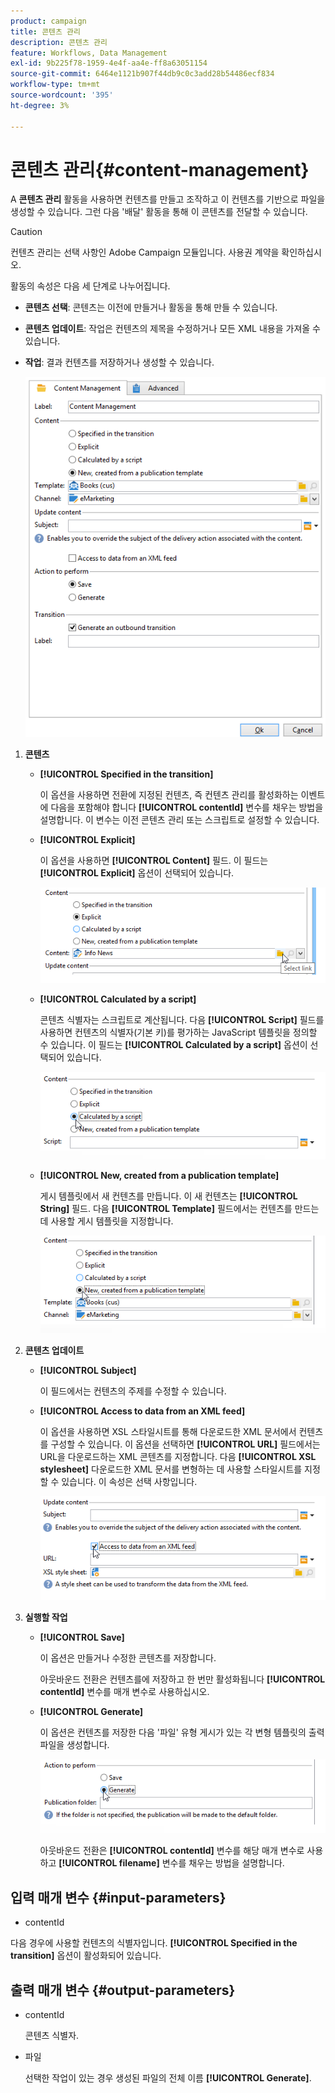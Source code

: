 ```yaml
---
product: campaign
title: 콘텐츠 관리
description: 콘텐츠 관리
feature: Workflows, Data Management
exl-id: 9b225f78-1959-4e4f-aa4e-ff8a63051154
source-git-commit: 6464e1121b907f44db9c0c3add28b54486ecf834
workflow-type: tm+mt
source-wordcount: '395'
ht-degree: 3%

---
```


# 콘텐츠 관리{#content-management}

A **콘텐츠 관리** 활동을 사용하면 컨텐츠를 만들고 조작하고 이 컨텐츠를 기반으로 파일을 생성할 수 있습니다. 그런 다음 &#39;배달&#39; 활동을 통해 이 콘텐츠를 전달할 수 있습니다.

>[!CAUTION]
>
>컨텐츠 관리는 선택 사항인 Adobe Campaign 모듈입니다. 사용권 계약을 확인하십시오.

활동의 속성은 다음 세 단계로 나누어집니다.

* **콘텐츠 선택**: 콘텐츠는 이전에 만들거나 활동을 통해 만들 수 있습니다.
* **콘텐츠 업데이트**: 작업은 컨텐츠의 제목을 수정하거나 모든 XML 내용을 가져올 수 있습니다.
* **작업**: 결과 컨텐츠를 저장하거나 생성할 수 있습니다.

   ![](assets/content_mgmt_edit.png)

1. **콘텐츠**

   * **[!UICONTROL Specified in the transition]**

      이 옵션을 사용하면 전환에 지정된 컨텐츠, 즉 컨텐츠 관리를 활성화하는 이벤트에 다음을 포함해야 합니다 **[!UICONTROL contentId]** 변수를 채우는 방법을 설명합니다. 이 변수는 이전 콘텐츠 관리 또는 스크립트로 설정할 수 있습니다.

   * **[!UICONTROL Explicit]**

      이 옵션을 사용하면 **[!UICONTROL Content]** 필드. 이 필드는 **[!UICONTROL Explicit]** 옵션이 선택되어 있습니다.

      ![](assets/content_mgmt_explicit.png)

   * **[!UICONTROL Calculated by a script]**

      콘텐츠 식별자는 스크립트로 계산됩니다. 다음 **[!UICONTROL Script]** 필드를 사용하면 컨텐츠의 식별자(기본 키)를 평가하는 JavaScript 템플릿을 정의할 수 있습니다. 이 필드는 **[!UICONTROL Calculated by a script]** 옵션이 선택되어 있습니다.

      ![](assets/content_mgmt_script.png)

   * **[!UICONTROL New, created from a publication template]**

      게시 템플릿에서 새 컨텐츠를 만듭니다. 이 새 컨텐츠는 **[!UICONTROL String]** 필드. 다음 **[!UICONTROL Template]** 필드에서는 컨텐츠를 만드는 데 사용할 게시 템플릿을 지정합니다.

      ![](assets/content_mgmt_new.png)

1. **콘텐츠 업데이트**

   * **[!UICONTROL Subject]**

      이 필드에서는 컨텐츠의 주제를 수정할 수 있습니다.

   * **[!UICONTROL Access to data from an XML feed]**

      이 옵션을 사용하면 XSL 스타일시트를 통해 다운로드한 XML 문서에서 컨텐츠를 구성할 수 있습니다. 이 옵션을 선택하면 **[!UICONTROL URL]** 필드에서는 URL을 다운로드하는 XML 콘텐츠를 지정합니다. 다음 **[!UICONTROL XSL stylesheet]** 다운로드한 XML 문서를 변형하는 데 사용할 스타일시트를 지정할 수 있습니다. 이 속성은 선택 사항입니다.

      ![](assets/content_mgmt_xmlcontent.png)

1. **실행할 작업**

   * **[!UICONTROL Save]**

      이 옵션은 만들거나 수정한 콘텐츠를 저장합니다.

      아웃바운드 전환은 컨텐츠를에 저장하고 한 번만 활성화됩니다 **[!UICONTROL contentId]** 변수를 매개 변수로 사용하십시오.

   * **[!UICONTROL Generate]**

      이 옵션은 컨텐츠를 저장한 다음 &#39;파일&#39; 유형 게시가 있는 각 변형 템플릿의 출력 파일을 생성합니다.

      ![](assets/content_mgmt_generate.png)

      아웃바운드 전환은 **[!UICONTROL contentId]** 변수를 해당 매개 변수로 사용하고 **[!UICONTROL filename]** 변수를 채우는 방법을 설명합니다.

## 입력 매개 변수 {#input-parameters}

* contentId

다음 경우에 사용할 컨텐츠의 식별자입니다. **[!UICONTROL Specified in the transition]** 옵션이 활성화되어 있습니다.

## 출력 매개 변수 {#output-parameters}

* contentId

   콘텐츠 식별자.

* 파일

   선택한 작업이 있는 경우 생성된 파일의 전체 이름 **[!UICONTROL Generate]**.
